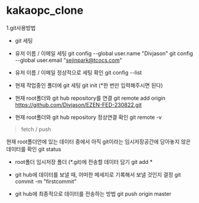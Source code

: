 # kakaopc_clone
1.git사용방법

- git 세팅

- 유저 이름 / 이메일 세팅
git config --global user.name "Divjason"
git config --global user.email "sejinpark@tcocs.com"

- 유저 이름 / 이메일 정상적으로 세팅 확인
git config --list

- 현재 작업중인 폴더에 git 세팅
git init (*한 번만 입력해주시면 된다)

- 현재 root폴더와 git hub repository를 연결
git remote add origin https://github.com/Divjason/EZEN-FED-230822.git

- 현재 root폴더와 git hub repository 정상연결 확인
git remote -v
> fetch / push

현재 root폴더안에 있는 데이터 중에서 아직 git이라는 임시저장공간에 담아놓지 않은 데이터를 확인
git status

- root폴더 임시저장 폴더 (*.git)에 전송할 데이터 담기
git add *

- git hub에 데이터를 보낼 때, 어떠한 메세지로 기록해서 보낼 것인지 결정
git commit -m "firstcommit"

- git hub에 최종적으로 데이터를 전송하는 방법
git push origin master
